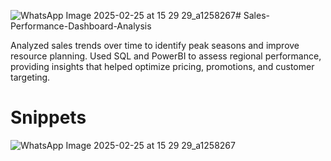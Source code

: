 ![WhatsApp Image 2025-02-25 at 15 29 29_a1258267](https://github.com/user-attachments/assets/3bdb04ee-e633-4ab8-86ea-ebab0a11c513)# Sales-Performance-Dashboard-Analysis

Analyzed sales trends over time to identify peak seasons and improve resource planning. Used SQL and PowerBI to assess regional performance, providing insights that helped optimize pricing, promotions, and customer targeting.

# Snippets
![WhatsApp Image 2025-02-25 at 15 29 29_a1258267](https://github.com/user-attachments/assets/b9554836-0245-4d40-ad51-7b87d8eb3139)

